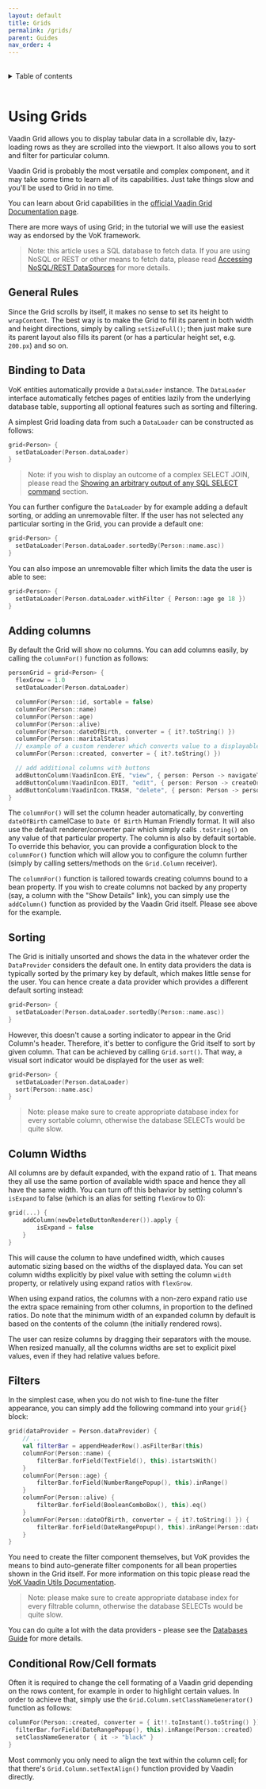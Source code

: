 ```yaml
---
layout: default
title: Grids
permalink: /grids/
parent: Guides
nav_order: 4
---
```


<br/>
<details close markdown="block">
  <summary>
    Table of contents
  </summary>
  {: .text-delta }
1. TOC
{:toc}
</details>
<br/>

# Using Grids

Vaadin Grid allows you to display tabular data in a scrollable div, lazy-loading rows as they are scrolled into the viewport.
It also allows you to sort and filter for particular column.

Vaadin Grid is probably the most versatile and complex component, and it may take some time to learn all of its capabilities.
Just take things slow and you'll be used to Grid in no time.

You can learn about Grid capabilities in the [official Vaadin Grid Documentation page](https://vaadin.com/docs/flow/components/tutorial-flow-grid.html).

There are more ways of using Grid; in the tutorial we will use the easiest way as endorsed by the VoK framework.

> Note: this article uses a SQL database to fetch data. If you are using NoSQL or REST
  or other means to fetch data, please read [Accessing NoSQL/REST DataSources](/nosql_rest_datasources) for more details.

## General Rules

Since the Grid scrolls by itself, it makes no sense to set its height to `wrapContent`. The best way is to make the Grid to fill its parent
in both width and height directions, simply by calling `setSizeFull()`; then just make sure its parent layout also fills its parent (or has
a particular height set, e.g. `200.px`) and so on.

## Binding to Data

VoK entities automatically provide a `DataLoader` instance.
The `DataLoader` interface automatically fetches pages of entities lazily from
the underlying database table, supporting all optional features such as sorting
and filtering.

A simplest Grid loading data from such a `DataLoader`
can be constructed as follows:

```kotlin
grid<Person> {
  setDataLoader(Person.dataLoader)
}
```

> Note: if you wish to display an outcome of a complex SELECT JOIN, please read the [Showing an arbitrary output of any SQL SELECT command](databases.md)
section.

You can further configure the `DataLoader` by for example adding a default sorting,
or adding an unremovable filter. If the user has not selected any particular sorting
in the Grid, you can provide a default one:

```kotlin
grid<Person> {
  setDataLoader(Person.dataLoader.sortedBy(Person::name.asc))
}
```

You can also impose an unremovable filter which limits the data the user is able
to see:

```kotlin
grid<Person> {
  setDataLoader(Person.dataLoader.withFilter { Person::age ge 18 })
}
```

## Adding columns

By default the Grid will show no columns. You can add columns easily, by calling the `columnFor()` function as follows:

```kotlin
personGrid = grid<Person> {
  flexGrow = 1.0
  setDataLoader(Person.dataLoader)

  columnFor(Person::id, sortable = false)
  columnFor(Person::name)
  columnFor(Person::age)
  columnFor(Person::alive)
  columnFor(Person::dateOfBirth, converter = { it?.toString() })
  columnFor(Person::maritalStatus)
  // example of a custom renderer which converts value to a displayable string.
  columnFor(Person::created, converter = { it?.toString() })

  // add additional columns with buttons
  addButtonColumn(VaadinIcon.EYE, "view", { person: Person -> navigateToView(PersonView::class, person.id!!) }) {}
  addButtonColumn(VaadinIcon.EDIT, "edit", { person: Person -> createOrEditPerson(person) }) {}
  addButtonColumn(VaadinIcon.TRASH, "delete", { person: Person -> person.delete(); refresh() }) {}
}
```

The `columnFor()` will set the column header automatically, by converting `dateOfBirth` camelCase to `Date Of Birth` Human Friendly
format. It will also use the default renderer/converter pair which simply calls `.toString()` on any value of that particular property.
The column is also by default sortable. To override this behavior, you can provide a configuration block to the `columnFor()` function
which will allow you to configure the column further (simply by calling setters/methods on the `Grid.Column` receiver).

The `columnFor()` function is tailored towards creating columns bound to a bean property. If you wish to create columns not backed by
any property (say, a column with the "Show Details" link), you can simply use the `addColumn()` function as provided by the Vaadin Grid
itself. Please see above for the example.

## Sorting

The Grid is initially unsorted and shows the data in the whatever order the `DataProvider` considers the default one. In entity data providers
the data is typically sorted by the primary key by default, which makes little sense for the user. You can hence create a data provider which
provides a different default sorting instead:

```kotlin
grid<Person> {
  setDataLoader(Person.dataLoader.sortedBy(Person::name.asc))
}
```

However, this doesn't cause a sorting indicator to appear in the Grid Column's header.
Therefore, it's better to configure the Grid itself to sort by given column.
That can be achieved by calling `Grid.sort()`. That way, a visual
sort indicator would be displayed for the user as well:

```kotlin
grid<Person> {
  setDataLoader(Person.dataLoader)
  sort(Person::name.asc)
}
```

> Note: please make sure to create appropriate database index for every sortable column, otherwise the database SELECTs would be quite slow.

## Column Widths

All columns are by default expanded, with the expand ratio of `1`. That means
they all use the same portion of available width space and hence
they all have the same width. You can turn off this behavior by setting column's
`isExpand` to false (which is an alias for setting `flexGrow` to 0):

```kotlin
grid(...) {
    addColumn(newDeleteButtonRenderer()).apply {
        isExpand = false
    }
}
```

This will cause the column to have undefined width, which causes automatic sizing based on the widths of the displayed data.
You can set column widths explicitly by pixel value with setting the column `width` property, or relatively using expand ratios with `flexGrow`.

When using expand ratios, the columns with a non-zero expand ratio use the extra space remaining from other columns, in proportion
to the defined ratios. Do note that the minimum width of an expanded column by default is based on the contents of the column
(the initially rendered rows).

The user can resize columns by dragging their separators with the mouse. When resized manually, all the columns widths are set to explicit
pixel values, even if they had relative values before.

## Filters

In the simplest case, when you do not wish to fine-tune the filter appearance, you can simply add the following command into your
`grid{}` block:

```kotlin
grid(dataProvider = Person.dataProvider) {
    // ..
    val filterBar = appendHeaderRow().asFilterBar(this)
    columnFor(Person::name) {
        filterBar.forField(TextField(), this).istartsWith()
    }
    columnFor(Person::age) {
        filterBar.forField(NumberRangePopup(), this).inRange()
    }
    columnFor(Person::alive) {
        filterBar.forField(BooleanComboBox(), this).eq()
    }
    columnFor(Person::dateOfBirth, converter = { it?.toString() }) {
        filterBar.forField(DateRangePopup(), this).inRange(Person::dateOfBirth)
    }
}
```

You need to create the filter component themselves, but VoK provides the means
to bind auto-generate filter components for all bean properties shown in the Grid itself. For more information on this topic
please read the [VoK Vaadin Utils Documentation](https://github.com/mvysny/vaadin-on-kotlin/blob/master/vok-util-vaadin/README.md).

> Note: please make sure to create appropriate database index for every filtrable
> column, otherwise the database SELECTs would be quite slow.

You can do quite a lot with the data providers - please see the [Databases Guide](databases.md) for more details.

## Conditional Row/Cell formats

Often it is required to change the cell formating of a Vaadin grid depending on
the rows content, for example in order to highlight certain values.
In order to achieve that, simply use the `Grid.Column.setClassNameGenerator()`
function as follows:

```kotlin
columnFor(Person::created, converter = { it!!.toInstant().toString() }) {
  filterBar.forField(DateRangePopup(), this).inRange(Person::created)
  setClassNameGenerator { it -> "black" }
}
```

Most commonly you only need to align the text within the column cell; for that
there's `Grid.Column.setTextAlign()` function provided by Vaadin directly.
